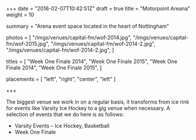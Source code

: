 +++
date = "2016-02-07T10:42:51Z"
draft = true
title = "Motorpoint Areana"
weight = 10

summary = "Arena event space located in the heart of Nottingham"

photos = [
  "/imgs/venues/capital-fm/wof-2014.jpg",
  "/imgs/venues/capital-fm/wof-2015.jpg",
  "/imgs/venues/capital-fm/wof-2014-2.jpg",
  "/imgs/venues/capital-fm/wof-2014-2.jpg",
]

titles = [
  "Week One Finale 2014",
  "Week One Finale 2015",
  "Week One Finale 2014",
  "Week One Finale 2015",
]

placements = [
  "left",
  "right",
  "center",
  "left"
]

+++

The biggest venue we work in on a regular basis, it transforms from ice rink for events like Varsity Ice 
Hockey to a gig venue when necessary. A selection of events that we do here is as follows: 

- Varsity Events – Ice Hockey, Basketball
- Week One Finale
